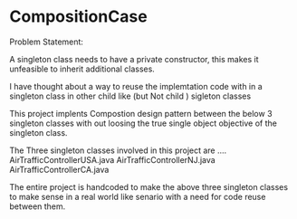 # CompositionCase


Problem Statement:

A singleton class needs to have a private constructor, this makes it unfeasible to inherit additional classes.

I have thought about  a way to reuse the implemtation code with in a singleton class in other child like (but Not child ) sigleton classes

This project implents Compostion design pattern between the below 3 singleton classes with out loosing the true single object objective of the singleton class.

The Three singleton classes involved in this project are ....
   AirTrafficControllerUSA.java
   AirTrafficControllerNJ.java
   AirTrafficControllerCA.java
   

The entire project is handcoded to make the above three singleton classes to make sense in a real world like senario with a need for code reuse between them.

    
